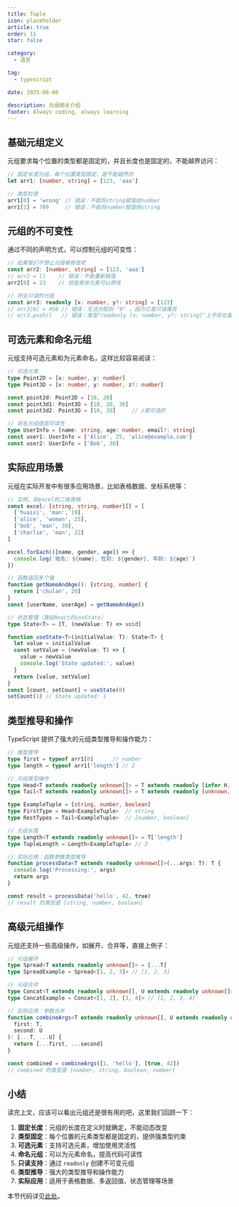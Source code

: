 ```yaml
---
title: Tuple
icon: placeholder
article: true
order: 11
star: false

category:
  - 语言

tag:
  - typescript

date: 2025-06-06

description: 元组相关介绍
footer: Always coding, always learning
---
```


<!-- more -->

## 基础元组定义

元组要求每个位置的类型都是固定的，并且长度也是固定的，不能越界访问：

```typescript
// 固定长度元组，每个位置类型固定，是不能越界的
let arr1: [number, string] = [123, 'aaa']

// 类型检查
arr1[0] = 'wrong' // 错误：不能将string赋值给number
arr1[1] = 789     // 错误：不能将number赋值给string
```

## 元组的不可变性

通过不同的声明方式，可以控制元组的可变性：

```typescript
// 如果我们不想让元组被修改呢
const arr2: [number, string] = [123, 'aaa']
// arr2 = []    // 错误：不能重新赋值
arr2[0] = 23    // 但是具体元素可以修改

// 完全只读的元组
const arr3: readonly [x: number, y?: string] = [123]
// arr3[0] = 456 // 错误：无法分配到 "0" ，因为它是只读属性
// arr3.push()   // 错误：类型"readonly [x: number, y?: string]"上不存在属性"push"
```

## 可选元素和命名元组

元组支持可选元素和为元素命名，这样比较容易阅读：

```typescript
// 可选元素
type Point2D = [x: number, y: number]
type Point3D = [x: number, y: number, z?: number]

const point2d: Point2D = [10, 20]
const point3d1: Point3D = [10, 20, 30]
const point3d2: Point3D = [10, 20]     // z是可选的

// 命名元组提高可读性
type UserInfo = [name: string, age: number, email?: string]
const user1: UserInfo = ['Alice', 25, 'alice@example.com']
const user2: UserInfo = ['Bob', 30]
```

## 实际应用场景

元组在实际开发中有很多应用场景，比如表格数据、坐标系统等：

```typescript
// 实例，如excel的二维表格
const excel: [string, string, number][] = [
  ['huaixi', 'man', 19],
  ['alice', 'woman', 25],
  ['bob', 'man', 30],
  ['charlie', 'man', 22]
]

excel.forEach(([name, gender, age]) => {
  console.log(`姓名: ${name}, 性别: ${gender}, 年龄: ${age}`)
})

// 函数返回多个值
function getNameAndAge(): [string, number] {
  return ['chulan', 20]
}
const [userName, userAge] = getNameAndAge()

// 状态管理（类似React的useState）
type State<T> = [T, (newValue: T) => void]

function useState<T>(initialValue: T): State<T> {
  let value = initialValue
  const setValue = (newValue: T) => {
    value = newValue
    console.log('State updated:', value)
  }
  return [value, setValue]
}
const [count, setCount] = useState(0)
setCount(1) // State updated: 1
```

## 类型推导和操作

TypeScript 提供了强大的元组类型推导和操作能力：

```typescript
// 类型推导
type first = typeof arr1[0]      // number
type length = typeof arr1['length'] // 2

// 元组类型操作
type Head<T extends readonly unknown[]> = T extends readonly [infer H, ...unknown[]] ? H : never
type Tail<T extends readonly unknown[]> = T extends readonly [unknown, ...infer T] ? T : []

type ExampleTuple = [string, number, boolean]
type FirstType = Head<ExampleTuple>  // string
type RestTypes = Tail<ExampleTuple>  // [number, boolean]

// 元组长度
type Length<T extends readonly unknown[]> = T['length']
type TupleLength = Length<ExampleTuple> // 3

// 实际应用：函数参数类型推导
function processData<T extends readonly unknown[]>(...args: T): T {
  console.log('Processing:', args)
  return args
}

const result = processData('hello', 42, true)
// result 的类型是 [string, number, boolean]
```

## 高级元组操作

元组还支持一些高级操作，如展开、合并等，直接上例子：

```typescript
// 元组展开
type Spread<T extends readonly unknown[]> = [...T]
type SpreadExample = Spread<[1, 2, 3]> // [1, 2, 3]

// 元组合并
type Concat<T extends readonly unknown[], U extends readonly unknown[]> = [...T, ...U]
type ConcatExample = Concat<[1, 2], [3, 4]> // [1, 2, 3, 4]

// 实际应用：参数合并
function combineArgs<T extends readonly unknown[], U extends readonly unknown[]>(
  first: T,
  second: U
): [...T, ...U] {
  return [...first, ...second]
}

const combined = combineArgs([1, 'hello'], [true, 42])
// combined 的类型是 [number, string, boolean, number]
```

## 小结

读完上文，应该可以看出元组还是很有用的吧，这里我们回顾一下：

1. **固定长度**：元组的长度在定义时就确定，不能动态改变
2. **类型固定**：每个位置的元素类型都是固定的，提供强类型约束
3. **可选元素**：支持可选元素，增加使用灵活性
4. **命名元组**：可以为元素命名，提高代码可读性
5. **只读支持**：通过 `readonly` 创建不可变元组
6. **类型推导**：强大的类型推导和操作能力
7. **实际应用**：适用于表格数据、多返回值、状态管理等场景

本节代码详见[此处](https://github.com/KBchulan/ClBlogs-Src/blob/main/blogs-main/typescript/11-tuple/index.ts)。


